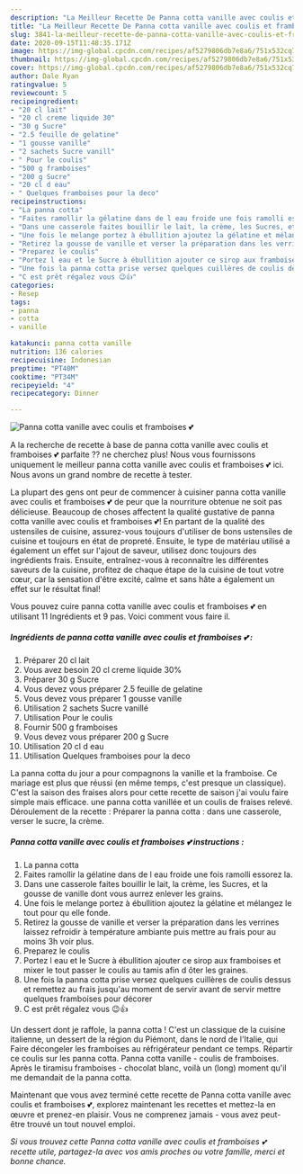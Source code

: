 ```yaml
---
description: "La Meilleur Recette De Panna cotta vanille avec coulis et framboises 💕"
title: "La Meilleur Recette De Panna cotta vanille avec coulis et framboises 💕"
slug: 3841-la-meilleur-recette-de-panna-cotta-vanille-avec-coulis-et-framboises
date: 2020-09-15T11:48:35.171Z
image: https://img-global.cpcdn.com/recipes/af5279806db7e8a6/751x532cq70/panna-cotta-vanille-avec-coulis-et-framboises-💕-photo-principale-de-la-recette.jpg
thumbnail: https://img-global.cpcdn.com/recipes/af5279806db7e8a6/751x532cq70/panna-cotta-vanille-avec-coulis-et-framboises-💕-photo-principale-de-la-recette.jpg
cover: https://img-global.cpcdn.com/recipes/af5279806db7e8a6/751x532cq70/panna-cotta-vanille-avec-coulis-et-framboises-💕-photo-principale-de-la-recette.jpg
author: Dale Ryan
ratingvalue: 5
reviewcount: 5
recipeingredient:
- "20 cl lait"
- "20 cl creme liquide 30"
- "30 g Sucre"
- "2.5 feuille de gelatine"
- "1 gousse vanille"
- "2 sachets Sucre vanill"
- " Pour le coulis"
- "500 g framboises"
- "200 g Sucre"
- "20 cl d eau"
- " Quelques framboises pour la deco"
recipeinstructions:
- "La panna cotta"
- "Faites ramollir la gélatine dans de l eau froide une fois ramolli essorez la."
- "Dans une casserole faites bouillir le lait, la crème, les Sucres, et la gousse de vanille dont vous aurrez enlever les grains."
- "Une fois le melange portez à ébullition ajoutez la gélatine et mélangez le tout pour qu elle fonde."
- "Retirez la gousse de vanille et verser la préparation dans les verrines laissez refroidir à température ambiante puis mettre au frais pour au moins 3h voir plus."
- "Preparez le coulis"
- "Portez l eau et le Sucre à ébullition ajouter ce sirop aux framboises et mixer le tout passer le coulis au tamis afin d ôter les graines."
- "Une fois la panna cotta prise versez quelques cuillères de coulis dessus et remettez au frais jusqu&#39;au moment de servir avant de servir mettre quelques framboises pour décorer"
- "C est prêt régalez vous 😉👍"
categories:
- Resep
tags:
- panna
- cotta
- vanille

katakunci: panna cotta vanille 
nutrition: 136 calories
recipecuisine: Indonesian
preptime: "PT40M"
cooktime: "PT34M"
recipeyield: "4"
recipecategory: Dinner

---
```



![Panna cotta vanille avec coulis et framboises 💕](https://img-global.cpcdn.com/recipes/af5279806db7e8a6/751x532cq70/panna-cotta-vanille-avec-coulis-et-framboises-💕-photo-principale-de-la-recette.jpg)

A la recherche de recette à base de panna cotta vanille avec coulis et framboises 💕 parfaite ?? ne cherchez plus! Nous vous fournissons uniquement le meilleur panna cotta vanille avec coulis et framboises 💕 ici. Nous avons un grand nombre de recette à tester.

La plupart des gens ont peur de commencer à cuisiner panna cotta vanille avec coulis et framboises 💕 de peur que la nourriture obtenue ne soit pas délicieuse. Beaucoup de choses affectent la qualité gustative de panna cotta vanille avec coulis et framboises 💕! En partant de la qualité des ustensiles de cuisine, assurez-vous toujours d'utiliser de bons ustensiles de cuisine et toujours en état de propreté. Ensuite, le type de matériau utilisé a également un effet sur l'ajout de saveur, utilisez donc toujours des ingrédients frais. Ensuite, entraînez-vous à reconnaître les différentes saveurs de la cuisine, profitez de chaque étape de la cuisine de tout votre cœur, car la sensation d'être excité, calme et sans hâte a également un effet sur le résultat final!

<!--inarticleads1-->

Vous pouvez cuire panna cotta vanille avec coulis et framboises 💕 en utilisant 11 Ingrédients et 9 pas. Voici comment vous faire il.

##### Ingrédients de panna cotta vanille avec coulis et framboises 💕 :

1. Préparer 20 cl lait
1. Vous avez besoin 20 cl creme liquide 30%
1. Préparer 30 g Sucre
1. Vous devez vous préparer 2.5 feuille de gelatine
1. Vous devez vous préparer 1 gousse vanille
1. Utilisation 2 sachets Sucre vanillé
1. Utilisation  Pour le coulis
1. Fournir 500 g framboises
1. Vous devez vous préparer 200 g Sucre
1. Utilisation 20 cl d eau
1. Utilisation  Quelques framboises pour la deco


La panna cotta du jour a pour compagnons la vanille et la framboise. Ce mariage est plus que réussi (en même temps, c&#39;est presque un classique). C&#39;est la saison des fraises alors pour cette recette de saison j&#39;ai voulu faire simple mais efficace. une panna cotta vanillée et un coulis de fraises relevé. Déroulement de la recette : Préparer la panna cotta : dans une casserole, verser le sucre, la crème. 

<!--inarticleads2-->

##### Panna cotta vanille avec coulis et framboises 💕 instructions :

1. La panna cotta
1. Faites ramollir la gélatine dans de l eau froide une fois ramolli essorez la.
1. Dans une casserole faites bouillir le lait, la crème, les Sucres, et la gousse de vanille dont vous aurrez enlever les grains.
1. Une fois le melange portez à ébullition ajoutez la gélatine et mélangez le tout pour qu elle fonde.
1. Retirez la gousse de vanille et verser la préparation dans les verrines laissez refroidir à température ambiante puis mettre au frais pour au moins 3h voir plus.
1. Preparez le coulis
1. Portez l eau et le Sucre à ébullition ajouter ce sirop aux framboises et mixer le tout passer le coulis au tamis afin d ôter les graines.
1. Une fois la panna cotta prise versez quelques cuillères de coulis dessus et remettez au frais jusqu&#39;au moment de servir avant de servir mettre quelques framboises pour décorer
1. C est prêt régalez vous 😉👍


Un dessert dont je raffole, la panna cotta ! C&#39;est un classique de la cuisine italienne, un dessert de la région du Piémont, dans le nord de l&#39;Italie, qui Faire décongeler les framboises au réfrigérateur pendant ce temps. Répartir ce coulis sur les panna cotta. Panna cotta vanille - coulis de framboises. Après le tiramisu framboises - chocolat blanc, voilà un (long) moment qu&#39;il me demandait de la panna cotta. 

<!--inarticleads1-->

<p>
Maintenant que vous avez terminé cette recette de Panna cotta vanille avec coulis et framboises 💕, explorez maintenant les recettes et mettez-la en œuvre et prenez-en plaisir. Vous ne comprenez jamais - vous avez peut-être trouvé un tout nouvel emploi.
</p>

<p>
<i>Si vous trouvez cette Panna cotta vanille avec coulis et framboises 💕 recette utile, partagez-la avec vos amis proches ou votre famille, merci et bonne chance.</i>
</p>
